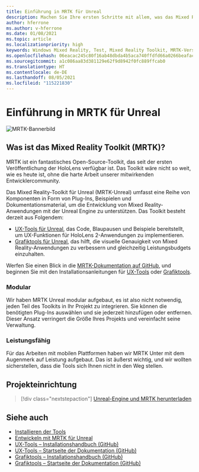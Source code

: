 ```yaml
---
title: Einführung in MRTK für Unreal
description: Machen Sie Ihre ersten Schritte mit allem, was das Mixed Reality-Toolkit für Unreal für neue Mixed Reality-Entwickler bereithält.
author: hferrone
ms.author: v-hferrone
ms.date: 01/08/2021
ms.topic: article
ms.localizationpriority: high
keywords: Windows Mixed Reality, Test, Mixed Reality Toolkit, MRTK-Version 2, MRTK, Tools, SDK, HoloLens, HoloLens 2, Mixed Reality-Headset, Windows Mixed Reality-Headset, Virtual Reality-Headset, plattformübergreifend
ms.openlocfilehash: 06eacac245c80f16ab48dbda4b5aca740ffdfd66a0266beafac5e46b39a9d109
ms.sourcegitcommit: a1c086aa83d381129e62f9d8942f0fc889ffcab0
ms.translationtype: HT
ms.contentlocale: de-DE
ms.lasthandoff: 08/05/2021
ms.locfileid: "115221830"
---
```

# <a name="introducing-mrtk-for-unreal"></a>Einführung in MRTK für Unreal

![MRTK-Bannerbild](../../design/images/MRTK_UX_Hero.png)

## <a name="what-is-mixed-reality-toolkit-mrtk"></a>Was ist das Mixed Reality Toolkit (MRTK)?

MRTK ist ein fantastisches Open-Source-Toolkit, das seit der ersten Veröffentlichung der HoloLens verfügbar ist. Das Toolkit wäre nicht so weit, wie es heute ist, ohne die harte Arbeit unserer mitwirkenden Entwicklercommunity. 

Das Mixed Reality-Toolkit für Unreal (MRTK-Unreal) umfasst eine Reihe von Komponenten in Form von Plug-Ins, Beispielen und Dokumentationsmaterial, um die Entwicklung von Mixed Reality-Anwendungen mit der Unreal Engine zu unterstützen. Das Toolkit besteht derzeit aus Folgendem:
* [UX-Tools für Unreal](https://github.com/microsoft/MixedReality-UXTools-Unreal), das Code, Blaupausen und Beispiele bereitstellt, um UX-Funktionen für HoloLens 2-Anwendungen zu implementieren.
* [Grafiktools für Unreal](https://github.com/microsoft/MixedReality-GraphicsTools-Unreal), das hilft, die visuelle Genauigkeit von Mixed Reality-Anwendungen zu verbessern und gleichzeitig Leistungsbudgets einzuhalten.

Werfen Sie einen Blick in die [MRTK-Dokumentation auf GitHub](https://microsoft.github.io/MixedReality-UXTools-Unreal/README.html), und beginnen Sie mit den Installationsanleitungen für [UX-Tools](https://microsoft.github.io/MixedReality-UXTools-Unreal/Docs/Installation.html) oder [Grafiktools](https://github.com/microsoft/MixedReality-GraphicsTools-Unreal/blob/main/Docs/Installation.md).

### <a name="modular"></a>Modular

Wir haben MRTK Unreal modular aufgebaut, es ist also nicht notwendig, jeden Teil des Toolkits in Ihr Projekt zu integrieren. Sie können die benötigten Plug-Ins auswählen und sie jederzeit hinzufügen oder entfernen. Dieser Ansatz verringert die Größe Ihres Projekts und vereinfacht seine Verwaltung.  

### <a name="performant"></a>Leistungsfähig

Für das Arbeiten mit mobilen Plattformen haben wir MRTK Unter mit dem Augenmerk auf Leistung aufgebaut. Das ist äußerst wichtig, und wir wollten sicherstellen, dass die Tools sich Ihnen nicht in den Weg stellen.

## <a name="project-setup"></a>Projekteinrichtung

> [!div class="nextstepaction"]
> [Unreal-Engine und MRTK herunterladen](unreal-project-setup.md)

## <a name="see-also"></a>Siehe auch

* [Installieren der Tools](../install-the-tools.md)
* [Entwickeln mit MRTK für Unreal](unreal-development-overview.md)
* [UX-Tools – Installationshandbuch (GitHub)](https://microsoft.github.io/MixedReality-UXTools-Unreal/Docs/Installation.html)
* [UX-Tools – Startseite der Dokumentation (GitHub)](https://microsoft.github.io/MixedReality-UXTools-Unreal/README.html)
* [Grafiktools – Installationshandbuch (GitHub)](https://github.com/microsoft/MixedReality-GraphicsTools-Unreal/blob/main/Docs/Installation.md)
* [Grafiktools – Startseite der Dokumentation (GitHub)](https://github.com/microsoft/MixedReality-GraphicsTools-Unreal/)